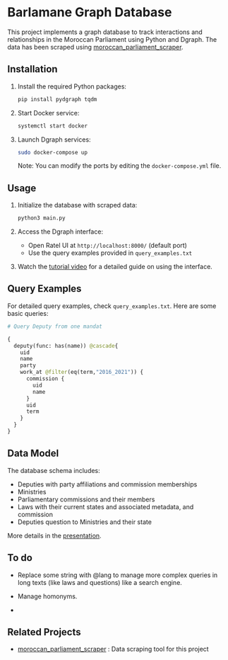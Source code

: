 # Barlamane Graph Database

This project implements a graph database to track interactions and relationships in the Moroccan Parliament using Python and Dgraph. The data has been scraped using [moroccan_parliament_scraper](https://github.com/MariemAa3/moroccan_parliament_scraper).


## Installation

1. Install the required Python packages:
   ```bash
   pip install pydgraph tqdm
   ```

2. Start Docker service:
   ```bash
   systemctl start docker
   ```

3. Launch Dgraph services:
   ```bash
   sudo docker-compose up
   ```
   Note: You can modify the ports by editing the `docker-compose.yml` file.


## Usage

1. Initialize the database with scraped data:
   ```bash
   python3 main.py
   ```

2. Access the Dgraph interface:
   - Open Ratel UI at `http://localhost:8000/` (default port)
   - Use the query examples provided in `query_examples.txt`

3. Watch the [tutorial video](https://www.youtube.com/watch?v=u73ovhDCPQQ&t=251s) for a detailed guide on using the interface.

## Query Examples

For detailed query examples, check `query_examples.txt`. Here are some basic queries:

```graphql
# Query Deputy from one mandat 

{
  deputy(func: has(name)) @cascade{
    uid
    name
    party
    work_at @filter(eq(term,"2016_2021")) {
      commission {
        uid
        name
      }
      uid
      term
    }
  }
}
```

## Data Model

The database schema includes:
- Deputies with party affiliations and commission memberships
- Ministries
- Parliamentary commissions and their members
- Laws with their current states and associated metadata, and commission
- Deputies question to Ministries and their state

More details in the [presentation](report.pdf).

## To do

- Replace some string with @lang to manage more complex queries in long texts (like laws and questions) like a search engine.

- Manage homonyms.
- 

## Related Projects

- [moroccan_parliament_scraper](https://github.com/MariemAa3/moroccan_parliament_scraper) : Data scraping tool for this project
